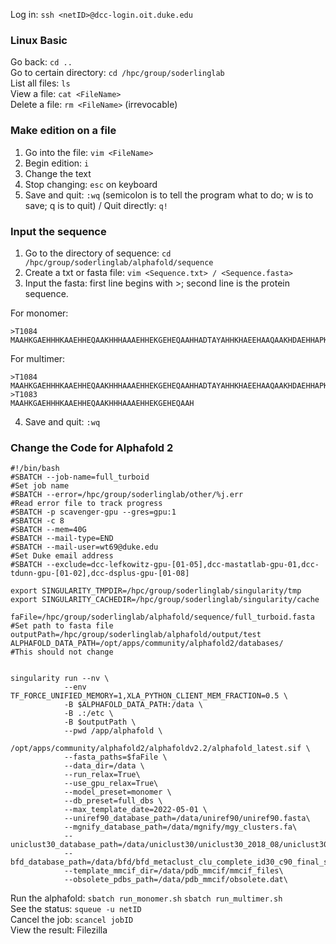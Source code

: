 Log in: `ssh <netID>@dcc-login.oit.duke.edu`

### Linux Basic
Go back: `cd ..`  
Go to certain directory: `cd /hpc/group/soderlinglab`  
List all files: `ls`  
View a file: `cat <FileName>`  
Delete a file: `rm <FileName>` (irrevocable)

### Make edition on a file
1.	Go into the file: `vim <FileName>`
2.	Begin edition: `i`
3.	Change the text
4.	Stop changing: `esc` on keyboard
5.	Save and quit: `:wq` (semicolon is to tell the program what to do; w is to save; q is to quit) / Quit directly: `q!`

### Input the sequence
1.	Go to the directory of sequence: `cd  /hpc/group/soderlinglab/alphafold/sequence`
2.	Create a txt or fasta file: `vim <Sequence.txt> / <Sequence.fasta>`
3.	Input the fasta: first line begins with >; second line is the protein sequence.

For monomer:
```
>T1084
MAAHKGAEHHHKAAEHHEQAAKHHHAAAEHHEKGEHEQAAHHADTAYAHHKHAEEHAAQAAKHDAEHHAPKPH
```
For multimer: 
```
>T1084
MAAHKGAEHHHKAAEHHEQAAKHHHAAAEHHEKGEHEQAAHHADTAYAHHKHAEEHAAQAAKHDAEHHAPKPH
>T1083
MAAHKGAEHHHKAAEHHEQAAKHHHAAAEHHEKGEHEQAAH
```

4.	Save and quit: `:wq`

### Change the Code for Alphafold 2

```
#!/bin/bash
#SBATCH --job-name=full_turboid                                           #Set job name
#SBATCH --error=/hpc/group/soderlinglab/other/%j.err                 #Read error file to track progress
#SBATCH -p scavenger-gpu --gres=gpu:1
#SBATCH -c 8
#SBATCH --mem=40G
#SBATCH --mail-type=END
#SBATCH --mail-user=wt69@duke.edu                                    #Set Duke email address
#SBATCH --exclude=dcc-lefkowitz-gpu-[01-05],dcc-mastatlab-gpu-01,dcc-tdunn-gpu-[01-02],dcc-dsplus-gpu-[01-08]

export SINGULARITY_TMPDIR=/hpc/group/soderlinglab/singularity/tmp
export SINGULARITY_CACHEDIR=/hpc/group/soderlinglab/singularity/cache

faFile=/hpc/group/soderlinglab/alphafold/sequence/full_turboid.fasta      #Set path to fasta file
outputPath=/hpc/group/soderlinglab/alphafold/output/test
ALPHAFOLD_DATA_PATH=/opt/apps/community/alphafold2/databases/        #This should not change


singularity run --nv \
            --env TF_FORCE_UNIFIED_MEMORY=1,XLA_PYTHON_CLIENT_MEM_FRACTION=0.5 \
            -B $ALPHAFOLD_DATA_PATH:/data \
            -B .:/etc \
            -B $outputPath \
            --pwd /app/alphafold \
            /opt/apps/community/alphafold2/alphafoldv2.2/alphafold_latest.sif \
            --fasta_paths=$faFile \
            --data_dir=/data \
            --run_relax=True\
            --use_gpu_relax=True\
            --model_preset=monomer \
            --db_preset=full_dbs \
            --max_template_date=2022-05-01 \
            --uniref90_database_path=/data/uniref90/uniref90.fasta\
            --mgnify_database_path=/data/mgnify/mgy_clusters.fa\
            --uniclust30_database_path=/data/uniclust30/uniclust30_2018_08/uniclust30_2018_08\
            --bfd_database_path=/data/bfd/bfd_metaclust_clu_complete_id30_c90_final_seq.sorted_opt\
            --template_mmcif_dir=/data/pdb_mmcif/mmcif_files\
            --obsolete_pdbs_path=/data/pdb_mmcif/obsolete.dat\
```

Run the alphafold: `sbatch run_monomer.sh` `sbatch run_multimer.sh`  
See the status: `squeue -u netID`  
Cancel the job: `scancel jobID`  
View the result: Filezilla  
